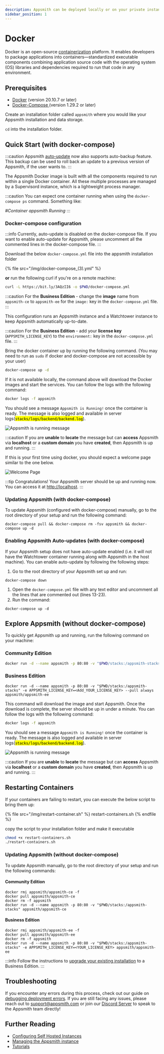 ```yaml
---
description: Appsmith can be deployed locally or on your private instance using Docker
sidebar_position: 1
---
```


# Docker

Docker is an open-source [containerization](https://www.ibm.com/in-en/cloud/learn/containerization) platform. It enables developers to package applications into containers—standardized executable components combining application source code with the operating system (OS) libraries and dependencies required to run that code in any environment.

<object data="https://www.youtube.com/embed/Tde7GqE6FQQ?autoplay=0" width='860px' height='515px'></object> 

## Prerequisites

* [Docker](https://docs.docker.com/get-docker/) (version 20.10.7 or later)
* [Docker-Compose ](https://docs.docker.com/compose/install/)(version 1.29.2 or later)

Create an installation folder called `appsmith` where you would like your Appsmith installation and data storage.

`cd` into the installation folder.

## Quick Start (with docker-compose)

:::caution
Appsmith [auto-update](./#enabling-appsmith-auto-updates-with-docker-compose) now also supports auto-backup feature. This backup can be used to roll back an update to a previous version of Appsmith, if the user wants to.
:::

The Appsmith Docker image is built with all the components required to run within a single Docker container. All these multiple processes are managed by a Supervisord instance, which is a lightweight process manager.

:::caution
You can expect one container running when using the `docker-compose ps` command. Something like:

_#Container appsmith Running_
:::

### Docker-compose configuration

:::info
Currently, auto-update is disabled on the docker-compose file. If you want to enable auto-update for Appsmith, please uncomment all the commented lines in the docker-compose file.
:::

Download the below `docker-compose.yml` file into the appsmith installation folder

{% file src="/img/docker-compose_(3).yml" %}

**or** run the following curl if you're on a remote machine:

```bash
curl -L https://bit.ly/3AQzII6 -o $PWD/docker-compose.yml
```

:::caution
For the **Business Edition** - change the **image** name from `appsmith-ce` to `appsmith-ee` for the `image:` key in the `docker-compose.yml` file.
:::

This configuration runs an Appsmith instance and a Watchtower instance to keep Appsmith automatically up-to-date.

:::caution
For the **Business Edition** - add your **license key** (`APPSMITH_LICENSE_KEY`) to the `environment:` key in the `docker-compose.yml` file.
:::

Bring the docker container up by running the following command. (You may need to run as `sudo` if docker and docker-compose are not accessible by your user)

```bash
docker-compose up -d
```

If it is not available locally, the command above will download the Docker images and start the services. You can follow the logs with the following command:

```bash
docker logs -f appsmith
```

You should see a message `Appsmith is Running!` once the container is ready. The message is also logged and available in server logs(<mark>`stacks/logs/backend/backend.log`</mark>).

![Appsmith is running message](/img/InstallationGuides__Docker__AppsmithRunningMessage.png)

:::caution
If you are **unable** to **locate** the message but can **access** Appsmith via **localhost** or a **custom domain** you have **created**, then Appsmith is up and running.
:::

If this is your first time using docker, you should expect a welcome page similar to the one below.

![Welcome Page](</img/image_(1)_(1).png>)

:::tip
Congratulations! Your Appsmith server should be up and running now. You can access it at [http://localhost](http://localhost).
:::

### Updating Appsmith (with docker-compose)

To update Appsmith (configured with docker-compose) manually, go to the root directory of your setup and run the following command:

```
docker-compose pull && docker-compose rm -fsv appsmith && docker-compose up -d
```

### Enabling Appsmith Auto-updates (with docker-compose)

If your Appsmith setup does not have auto-update enabled (i.e. it will not have the Watchtower container running along with Appsmith in the host machine). You can enable auto-update by following the following steps:

1. Go to the root directory of your Appsmith set up and run:

```
docker-compose down
```

1. Open the `docker-compose.yml` file with any text editor and uncomment all the lines that are commented out (lines 13-23).
2. Run the command:

```
docker-compose up -d
```

## Explore Appsmith (without docker-compose)

To quickly get Appsmith up and running, run the following command on your machine:

### Community Edition

```bash
docker run -d --name appsmith -p 80:80 -v "$PWD/stacks:/appsmith-stacks" --pull always appsmith/appsmith-ce
```

### Business Edition

```
docker run -d --name appsmith -p 80:80 -v "$PWD/stacks:/appsmith-stacks" -e APPSMITH_LICENSE_KEY=<Add_YOUR_LICENSE_KEY> --pull always appsmith/appsmith-ee
```

This command will download the image and start Appsmith. Once the download is complete, the server should be up in under a minute. You can follow the logs with the following command:

```bash
docker logs -f appsmith
```

You should see a message `Appsmith is Running!` once the container is ready. The message is also logged and available in server logs(<mark>`stacks/logs/backend/backend.log`</mark>).

![Appsmith is running message](/img/InstallationGuides__Docker__AppsmithRunningMessage.png)

:::caution
If you are **unable** to **locate** the message but can **access** Appsmith via **localhost** or a **custom domain** you have **created**, then Appsmith is up and running.
:::

## Restarting Containers

If your containers are failing to restart, you can execute the below script to bring them up:

{% file src="/img/restart-container.sh" %}
restart-containers.sh
{% endfile %}

copy the script to your installation folder and make it executable

```bash
chmod +x restart-containers.sh
./restart-containers.sh
```

### Updating Appsmith (without docker-compose)

To update Appsmith manually, go to the root directory of your setup and run the following commands:

#### Community Edition

```
docker rmi appsmith/appsmith-ce -f
docker pull appsmith/appsmith-ce
docker rm -f appsmith
docker run -d --name appsmith -p 80:80 -v "$PWD/stacks:/appsmith-stacks" appsmith/appsmith-ce
```

#### Business Edition

```
docker rmi appsmith/appsmith-ee -f
docker pull appsmith/appsmith-ee
docker rm -f appsmith
docker run -d --name appsmith -p 80:80 -v "$PWD/stacks:/appsmith-stacks" -e APPSMITH_LICENSE_KEY=<YOUR_LICENSE_KEY> appsmith/appsmith-ee
```

:::info
Follow the instructions to [upgrade your existing installation](../../upgrade-to-business-edition/) to a Business Edition.
:::

## Troubleshooting

If you encounter any errors during this process, check out our guide on [debugging deployment errors](../../../../help-and-support/troubleshooting-guide/deployment-errors.md). If you are still facing any issues, please reach out to [support@appsmith.com](mailto:support@appsmith.com) or join our [Discord Server](https://discord.com/invite/rBTTVJp) to speak to the Appsmith team directly!

## Further Reading

* [Configuring Self Hosted Instances](../../instance-configuration/#configuring-docker-installations)
* [Managing the Appsmith instance](../../instance-management/)
* [Tutorials](../../../../learning-and-resources/tutorials/)
